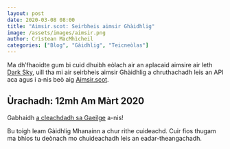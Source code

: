 ```yaml
---
layout: post
date: 2020-03-08 08:00
title: "Aimsir.scot: Seirbheis aimsir Ghàidhlig"
image: /assets/images/aimsir.png
author: Crìstean MacMhìcheil
categories: ["Blog", "Gàidhlig", "Teicneòlas"]
---
```


Ma dh’fhaoidte gum bi cuid dhuibh eòlach air an aplacaid aimsire air leth [Dark Sky](https://darksky.net/), uill tha mi air seirbheis aimsir Ghàidhlig a chruthachadh leis an API aca agus i a‑nis beò aig [Aimsir.scot](https://aimsir.scot/).

## Ùrachadh: 12mh Am Màrt 2020

Gabhaidh [a cleachdadh sa Gaeilge](https://aimsir.scot/gaeilge/) a-nis!

Bu toigh leam Gàidhlig Mhanainn a chur rithe cuideachd. Cuir fios thugam ma bhios tu deònach mo chuideachadh leis an eadar-theangachadh.
